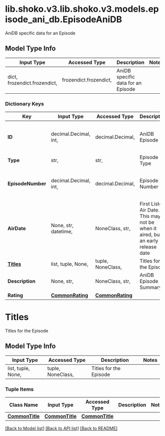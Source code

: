 # lib.shoko.v3.lib.shoko.v3.models.episode_ani_db.EpisodeAniDB

AniDB specific data for an Episode

## Model Type Info
Input Type | Accessed Type | Description | Notes
------------ | ------------- | ------------- | -------------
dict, frozendict.frozendict,  | frozendict.frozendict,  | AniDB specific data for an Episode | 

### Dictionary Keys
Key | Input Type | Accessed Type | Description | Notes
------------ | ------------- | ------------- | ------------- | -------------
**ID** | decimal.Decimal, int,  | decimal.Decimal,  | AniDB Episode ID | [optional] value must be a 32 bit integer
**Type** | str,  | str,  | Episode Type | [optional] 
**EpisodeNumber** | decimal.Decimal, int,  | decimal.Decimal,  | Episode Number | [optional] value must be a 32 bit integer
**AirDate** | None, str, datetime,  | NoneClass, str,  | First Listed Air Date. This may not be when it aired, but an early release date | [optional] value must conform to RFC-3339 date-time
**[Titles](#Titles)** | list, tuple, None,  | tuple, NoneClass,  | Titles for the Episode | [optional] 
**Description** | None, str,  | NoneClass, str,  | AniDB Episode Summary | [optional] 
**Rating** | [**CommonRating**](CommonRating.md) | [**CommonRating**](CommonRating.md) |  | [optional] 

# Titles

Titles for the Episode

## Model Type Info
Input Type | Accessed Type | Description | Notes
------------ | ------------- | ------------- | -------------
list, tuple, None,  | tuple, NoneClass,  | Titles for the Episode | 

### Tuple Items
Class Name | Input Type | Accessed Type | Description | Notes
------------- | ------------- | ------------- | ------------- | -------------
[**CommonTitle**](CommonTitle.md) | [**CommonTitle**](CommonTitle.md) | [**CommonTitle**](CommonTitle.md) |  | 

[[Back to Model list]](../../README.md#documentation-for-models) [[Back to API list]](../../README.md#documentation-for-api-endpoints) [[Back to README]](../../README.md)

